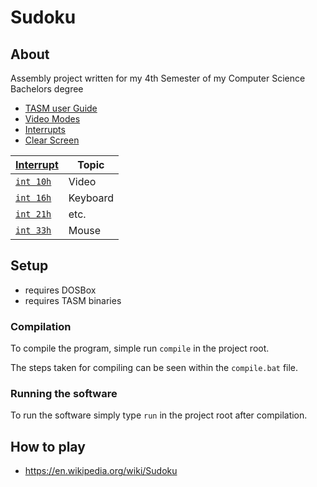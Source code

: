 # Sudoku

## About

Assembly project written for my 4th Semester of my Computer Science Bachelors degree

- [TASM user Guide](http://bitsavers.informatik.uni-stuttgart.de/pdf/borland/turbo_assembler/Turbo_Assembler_Version_5_Users_Guide.pdf)
- [Video Modes](http://www.columbia.edu/~em36/wpdos/videomodes.txt)
- [Interrupts](http://www.ctyme.com/intr/rb-0087.htm)
- [Clear Screen](https://stackoverflow.com/questions/41317491/what-is-the-best-way-to-clear-the-screen-in-32-bit-x86-assembly-language-video)

| [Interrupt](https://github.com/dosasm/masm-tasm/wiki/Interrupt-list-en)         | Topic    |
|---------------------------------------------------------------------------------|----------|
| [`int 10h`](https://en.wikipedia.org/wiki/INT_10H)                              | Video    |
| [`int 16h`](https://en.wikipedia.org/wiki/INT_16H)                              | Keyboard |
| [`int 21h`](https://www.i8086.de/dos-int-21h/dos-int-21h.html)                  | etc.     |
| [`int 33h`](https://github.com/dosasm/masm-tasm/wiki/Interrupt-list-en#int-33h) | Mouse    |

## Setup

- requires DOSBox
- requires TASM binaries

### Compilation

To compile the program, simple run `compile` in the project root.

The steps taken for compiling can be seen within the `compile.bat` file.

### Running the software

To run the software simply type `run` in the project root after compilation.

## How to play

- <https://en.wikipedia.org/wiki/Sudoku>
